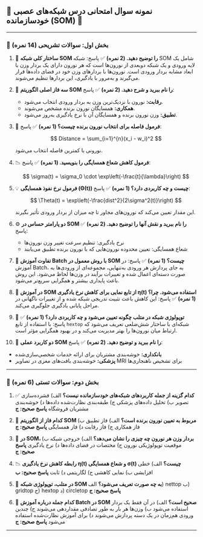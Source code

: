 

## 🌟 نمونه سوال امتحانی درس شبکه‌های عصبی خودسازمانده (SOM) 🌟


---

### 📙 بخش اول: سوالات تشریحی (14 نمره)

1. 🧩 **ساختار کلی شبکه SOM را توضیح دهید. (2 نمره)**
   ✅ پاسخ: شبکه SOM شامل یک لایه ورودی و یک شبکه دو‌بعدی از نورون‌ها است که هر نورون دارای یک بردار وزن با ابعاد مشابه بردار ورودی است. نورون‌ها با بردارهای وزن خود در فضای داده‌ها قرار می‌گیرند و به‌مرور با یادگیری، این بردارها تنظیم می‌شوند.

2. 🔄 **سه فاز اصلی الگوریتم SOM را نام ببرید و شرح دهید. (2 نمره)**
   ✅ پاسخ:

   * **رقابت:** نورون با نزدیک‌ترین وزن به بردار ورودی انتخاب می‌شود.
   * **همکاری:** همسایگان نورون برنده مشخص می‌شوند.
   * **تطبیق:** وزن نورون برنده و همسایگان آن با نرخ یادگیری به‌روز می‌شود.

3. 📐 **فرمول فاصله برای انتخاب نورون برنده چیست؟ (1 نمره)**
   ✅ پاسخ:

   $$
   Distance = \sum_{i=1}^{n}(x_i - w_i)^2
   $$

   نورونی با کمترین فاصله انتخاب می‌شود.

4. 📉 **فرمول کاهش شعاع همسایگی را بنویسید. (1 نمره)**
   ✅ پاسخ:

   $$
   \sigma(t) = \sigma_0 \cdot \exp\left(-\frac{t}{\lambda}\right)
   $$

5. 💡 **فرمول نرخ نفوذ همسایگی (Θ(t)) چیست و چه کاربردی دارد؟ (1 نمره)**
   ✅ پاسخ:

   $$
   \Theta(t) = \exp\left(-\frac{dist^2}{2\sigma^2(t)}\right)
   $$

   این مقدار تعیین می‌کند که نورون‌های مجاور تا چه میزان از بردار ورودی تأثیر بگیرند.

6. ⚙️ **دو پارامتر حساس در SOM را نام ببرید و نقش آنها را توضیح دهید. (2 نمره)**
   ✅ پاسخ:

   * نرخ یادگیری: تنظیم سرعت تغییر وزن نورون‌ها
   * شعاع همسایگی: تعیین محدوده نورون‌هایی که با نورون برنده تطبیق می‌یابند

7. 🧪 **تفاوت آموزش Batch با روش معمول در SOM چیست؟ (1 نمره)**
   ✅ پاسخ: در آموزش Batch، به جای پردازش هر ورودی به‌تنهایی، مجموعه‌ای از ورودی‌ها به صورت دسته‌ای اعمال شده و تغییرات برآیند در وزن‌ها لحاظ می‌شود. این روش باعث پایداری بیشتر و همگرایی سریع‌تر می‌شود.

8. 🧠 **در آموزش SOM از تابع نمایی برای کاهش نرخ یادگیری η(t) استفاده می‌شود. چرا؟ (1 نمره)**
   ✅ پاسخ: این کاهش باعث تثبیت تدریجی شبکه شده و از تغییرات ناگهانی در مراحل پایانی یادگیری جلوگیری می‌کند.

9. 🧮 **توپولوژی شبکه در متلب چگونه تعیین می‌شود و چه کاربردی دارد؟ (1 نمره)**
   ✅ پاسخ: با استفاده از تابع `hextop` شبکه‌ای با ساختار شش‌ضلعی تعریف می‌شود که ارتباط میان نورون‌ها را بهتر مدیریت می‌کند و در بهبود همگرایی مؤثر است.

10. 🏥 **دو کاربرد عملی SOM را نام ببرید و توضیح دهید. (2 نمره)**
    ✅ پاسخ:

* **بانکداری:** خوشه‌بندی مشتریان برای ارائه خدمات شخصی‌سازی‌شده
* **پزشکی:** خوشه‌بندی بافت‌های مغزی در تصاویر MRI برای تشخیص ناهنجاری‌ها

---

### 📘 بخش دوم: سوالات تستی (6 نمره)

1. ✅ **کدام گزینه از جمله کاربردهای شبکه‌های خودسازمانده نیست؟**
   الف) فشرده‌سازی تصویر
   ب) تحلیل داده‌های پزشکی
   ج) طبقه‌بندی نظارت‌شده داده‌ها
   د) خوشه‌بندی مشتریان فروشگاه
   **پاسخ صحیح: ج**

2. 🤖 **کدام فاز از الگوریتم SOM مربوط به تعیین نورون برنده است؟**
   الف) فاز تطبیق
   ب) فاز همکاری
   ج) فاز رقابت
   د) فاز همسایگی
   **پاسخ صحیح: ج**

3. 🧠 **در SOM، بردار وزن هر نورون چه چیزی را نشان می‌دهد؟**
   الف) خروجی شبکه
   ب) موقعیت توپولوژیکی نورون
   ج) مختصات در فضای داده‌ها
   د) نرخ یادگیری
   **پاسخ صحیح: ج**

4. 📉 **رابطه کاهش نرخ یادگیری η(t) و شعاع همسایگی σ(t) چیست؟**
   الف) خطی افزایشی
   ب) نمایی کاهشی
   ج) لگاریتمی
   د) ثابت
   **پاسخ صحیح: ب**

5. 🧮 **در متلب، توپولوژی شبکه SOM به چه صورت تعریف می‌شود؟**
   الف) nettop
   ب) gridtop
   ج) hextop
   د) circletop
   **پاسخ صحیح: ج**

6. 🧪 **کدام جمله درباره آموزش Batch در SOM صحیح است؟**
   الف) در آن فقط یک بردار استفاده می‌شود
   ب) وزن‌ها هر بار به طور تصادفی مقداردهی می‌شوند
   ج) چندین ورودی هم‌زمان در یک دسته پردازش می‌شوند
   د) برای آموزش نظارت‌شده استفاده می‌شود
   **پاسخ صحیح: ج**

---


